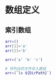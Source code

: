 # 数组定义
## 索引数组
```bash
arr=()
arr[1]='a'
arr[2]='b'
```
```bash
arr=('a' 'b' 'c')
```
```bash
# 将列出的文件存入数组
arr=(`ls ${DirPath}`)
```
